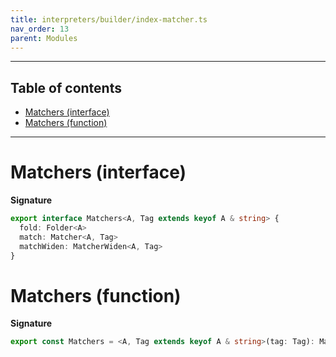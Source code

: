 ```yaml
---
title: interpreters/builder/index-matcher.ts
nav_order: 13
parent: Modules
---
```


---

<h2 class="text-delta">Table of contents</h2>

- [Matchers (interface)](#matchers-interface)
- [Matchers (function)](#matchers-function)

---

# Matchers (interface)

**Signature**

```ts
export interface Matchers<A, Tag extends keyof A & string> {
  fold: Folder<A>
  match: Matcher<A, Tag>
  matchWiden: MatcherWiden<A, Tag>
}
```

# Matchers (function)

**Signature**

```ts
export const Matchers = <A, Tag extends keyof A & string>(tag: Tag): Matchers<A, Tag> => ...
```
